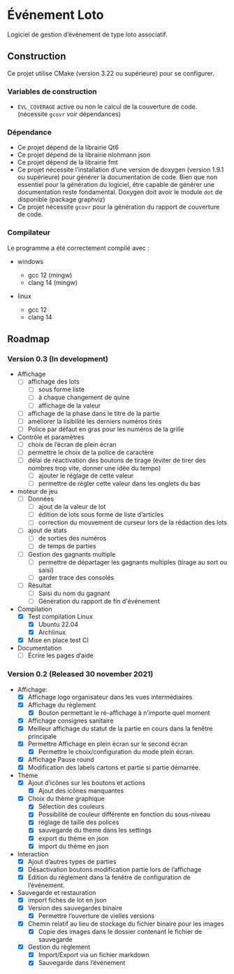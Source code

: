 # Événement Loto

Logiciel de gestion d’événement de type loto associatif.

## Construction

Ce projet utilise CMake (version 3.22 ou supérieure) pour se configurer.

### Variables de construction

* `EVL_COVERAGE` active ou non le calcul de la couverture de code.
  (nécessite `gcovr` voir dépendances)

### Dépendance

* Ce projet dépend de la librairie Qt6
* Ce projet dépend de la librairie nlohmann json
* Ce projet dépend de la librairie fmt
* Ce projet nécessite l’installation d’une version de doxygen (version 1.9.1 ou supérieure) pour générer la
  documentation de code. Bien que non essentiel pour la génération du logiciel, être capable de générer une
  documentation reste fondamental. Doxygen doit avoir le module `dot` de disponible (package graphviz)
* Ce projet nécessite `gcovr` pour la génération du rapport de couverture de code.

### Compilateur

Le programme a été correctement compilé avec :

* windows
  * gcc 12 (mingw)
  * clang 14 (mingw)

* linux
  * gcc 12
  * clang 14

## Roadmap

### Version 0.3 (In development)

* Affichage
  * [ ] affichage des lots
    * [ ] sous forme liste
    * [ ] à chaque changement de quine
    * [ ] affichage de la valeur
  * [ ] affichage de la phase dans le titre de la partie
  * [ ] améliorer la lisibilité les derniers numéros tirés
  * [ ] Police par défaut en gras pour les numéros de la grille
* Contrôle et paramètres
  * [ ] choix de l’écran de plein écran
  * [ ] permettre le choix de la police de caractère
  * [ ] délai de réactivation des boutons de tirage (éviter de tirer des nombres trop vite, donner une idée du tempo)
    * [ ] ajouter le réglage de cette valeur
    * [ ] permettre de régler cette valeur dans les onglets du bas
* moteur de jeu
  * [ ] Données
    * [ ] ajout de la valeur de lot
    * [ ] édition de lots sous forme de liste d’articles
    * [ ] correction du mouvement de curseur lors de la rédaction des lots
  * [ ] ajout de stats
    * [ ] de sorties des numéros
    * [ ] de temps de parties
  * [ ] Gestion des gagnants multiple
    * [ ] permettre de départager les gagnants multiples (tirage au sort ou saisi)
    * [ ] garder trace des consolés
  * [ ] Résultat
    * [ ] Saisi du nom du gagnant
    * [ ] Génération du rapport de fin d'événement
* Compilation
  * [X] Test compilation Linux
    * [X] Ubuntu 22.04
    * [X] Archlinux
  * [X] Mise en place test CI
* Documentation
  * [ ] Écrire les pages d’aide

### Version 0.2 (Released 30 november 2021)

* Affichage:
  * [X] Affichage logo organisateur dans les vues intermédiaires
  * [X] Affichage du règlement
    * [X] Bouton permettant le ré-affichage à n’importe quel moment
  * [X] Affichage consignes sanitaire
  * [X] Meilleur affichage du statut de la partie en cours dans la fenêtre principale
  * [X] Permettre Affichage en plein écran sur le second écran
    * [X] Permettre le choix/configuration du mode plein écran.
  * [X] Affichage Pause round
  * [x] Modification des labels cartons et partie si partie démarrée.
* Thème
  * [X] Ajout d’icônes sur les boutons et actions
    * [X] Ajout des icônes manquantes
  * [X] Choix du thème graphique
    * [X] Sélection des couleurs
    * [X] Possibilité de couleur différente en fonction du sous-niveau
    * [X] réglage de taille des polices
    * [X] sauvegarde du theme dans les settings
    * [X] export du thème en json
    * [X] import du thème en json
* Interaction
  * [X] Ajout d’autres types de parties
  * [x] Désactivation boutons modification partie lors de l’affichage
  * [X] Edition du règlement dans la fenêtre de configuration de l’événement.
* Sauvegarde et restauration
  * [X] import fiches de lot en json
  * [X] Version des sauvegardes binaire
    * [X] Permettre l’ouverture de vielles versions
  * [X] Chemin relatif au lieu de stockage du fichier binaire pour les images
    * [X] Copie des images dans le dossier contenant le fichier de sauvegarde
  * [X] Gestion du règlement
    * [X] Import/Export via un fichier markdown
    * [X] Sauvegarde dans l’événement